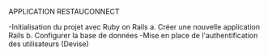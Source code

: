 APPLICATION RESTAUCONNECT 

-Initialisation du projet avec Ruby on Rails
   a. Créer une nouvelle application Rails 
   b. Configurer la base de données
-Mise en place de l'authentification des utilisateurs (Devise) 
   





